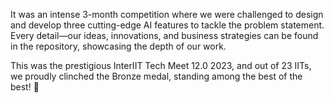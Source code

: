 It was an intense 3-month competition where we were challenged to design and develop three cutting-edge AI features to tackle the problem statement. 
Every detail—our ideas, innovations, and business strategies can be found in the repository, showcasing the depth of our work.

This was the prestigious InterIIT Tech Meet 12.0 2023, and out of 23 IITs, we proudly clinched the Bronze medal, standing among the best of the best! 🏅


